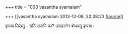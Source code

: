 +++
title = "000 vasantha syamalam"

+++
[[vasantha syamalam	2013-12-08, 22:38:23 [Source](https://groups.google.com/g/samskrita/c/43g4HV6qPxI)]]



  

  

कृपया लिखतु - सति सप्तमि का? उदाहरणेन बोधयतु कृपया।  
  

